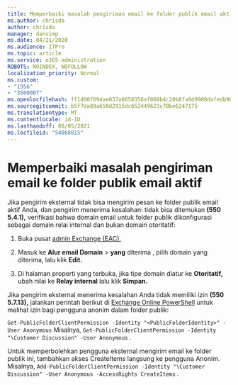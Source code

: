 ```yaml
---
title: Memperbaiki masalah pengiriman email ke folder publik email aktif
ms.author: chrisda
author: chrisda
manager: dansimp
ms.date: 04/21/2020
ms.audience: ITPro
ms.topic: article
ms.service: o365-administration
ROBOTS: NOINDEX, NOFOLLOW
localization_priority: Normal
ms.custom:
- "1956"
- "3500007"
ms.openlocfilehash: ff1400f694ae037a8658356af068b4c20b8fa9d9908dafedb90db7bb6859530f
ms.sourcegitcommit: b5f7da89a650d2915dc652449623c78be6247175
ms.translationtype: MT
ms.contentlocale: id-ID
ms.lasthandoff: 08/05/2021
ms.locfileid: "54068815"
---
```

# <a name="fix-email-delivery-issues-to-mail-enabled-public-folders"></a>Memperbaiki masalah pengiriman email ke folder publik email aktif

Jika pengirim eksternal tidak bisa mengirim pesan ke folder publik email aktif Anda, dan pengirim menerima kesalahan: tidak bisa ditemukan **(550 5.4.1),** verifikasi bahwa domain email untuk folder publik dikonfigurasi sebagai domain relai internal dan bukan domain otoritatif:

1. Buka pusat [admin Exchange (EAC).](https://docs.microsoft.com/Exchange/exchange-admin-center)

2. Masuk ke **Alur email Domain** \> **yang** diterima , pilih domain yang diterima, lalu klik **Edit.**

3. Di halaman properti yang terbuka, jika tipe domain diatur ke **Otoritatif,** ubah nilai ke **Relay internal** lalu klik **Simpan.**

Jika pengirim eksternal menerima kesalahan Anda tidak memiliki izin **(550 5.7.13),** jalankan perintah berikut di [Exchange Online PowerShell](https://docs.microsoft.com/powershell/exchange/exchange-online/connect-to-exchange-online-powershell/connect-to-exchange-online-powershell) untuk melihat izin bagi pengguna anonim dalam folder publik:

`Get-PublicFolderClientPermission -Identity "<PublicFolderIdentity>" -User Anonymous` Misalnya, `Get-PublicFolderClientPermission -Identity "\Customer Discussion" -User Anonymous` .

Untuk memperbolehkan pengguna eksternal mengirim email ke folder publik ini, tambahkan akses CreateItems langsung ke pengguna Anonim. Misalnya, `Add-PublicFolderClientPermission -Identity "\Customer Discussion" -User Anonymous -AccessRights CreateItems` .
